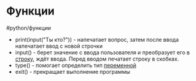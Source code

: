 # Функции
#python/функции
- print(input("Ты кто?")) - напечатает вопрос, затем после ввода напечатает ввод с новой строчки
- input() - берет значение с ввода пользователя и преобразует его в [строку](python-Строки.md), ждёт ввода. Перед вводом печатает строку в скобках.
- type() - помогает определить тип [переменной](python-Переменные.md)
- exit() - прекращает выполнение программы